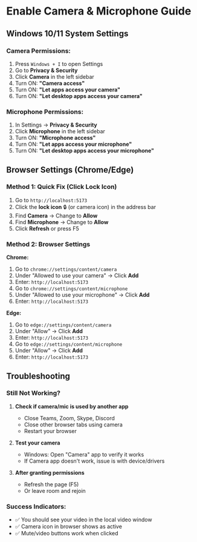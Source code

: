 # Enable Camera & Microphone Guide

## Windows 10/11 System Settings

### Camera Permissions:
1. Press `Windows + I` to open Settings
2. Go to **Privacy & Security**
3. Click **Camera** in the left sidebar
4. Turn ON: **"Camera access"**
5. Turn ON: **"Let apps access your camera"**
6. Turn ON: **"Let desktop apps access your camera"**

### Microphone Permissions:
1. In Settings → **Privacy & Security**
2. Click **Microphone** in the left sidebar
3. Turn ON: **"Microphone access"**
4. Turn ON: **"Let apps access your microphone"**
5. Turn ON: **"Let desktop apps access your microphone"**

## Browser Settings (Chrome/Edge)

### Method 1: Quick Fix (Click Lock Icon)
1. Go to `http://localhost:5173`
2. Click the **lock icon** 🔒 (or camera icon) in the address bar
3. Find **Camera** → Change to **Allow**
4. Find **Microphone** → Change to **Allow**
5. Click **Refresh** or press F5

### Method 2: Browser Settings
**Chrome:**
1. Go to `chrome://settings/content/camera`
2. Under "Allowed to use your camera" → Click **Add**
3. Enter: `http://localhost:5173`
4. Go to `chrome://settings/content/microphone`
5. Under "Allowed to use your microphone" → Click **Add**
6. Enter: `http://localhost:5173`

**Edge:**
1. Go to `edge://settings/content/camera`
2. Under "Allow" → Click **Add**
3. Enter: `http://localhost:5173`
4. Go to `edge://settings/content/microphone`
5. Under "Allow" → Click **Add**
6. Enter: `http://localhost:5173`

## Troubleshooting

### Still Not Working?

1. **Check if camera/mic is used by another app**
   - Close Teams, Zoom, Skype, Discord
   - Close other browser tabs using camera
   - Restart your browser

2. **Test your camera**
   - Windows: Open "Camera" app to verify it works
   - If Camera app doesn't work, issue is with device/drivers

3. **After granting permissions**
   - Refresh the page (F5)
   - Or leave room and rejoin

### Success Indicators:
- ✅ You should see your video in the local video window
- ✅ Camera icon in browser shows as active
- ✅ Mute/video buttons work when clicked
